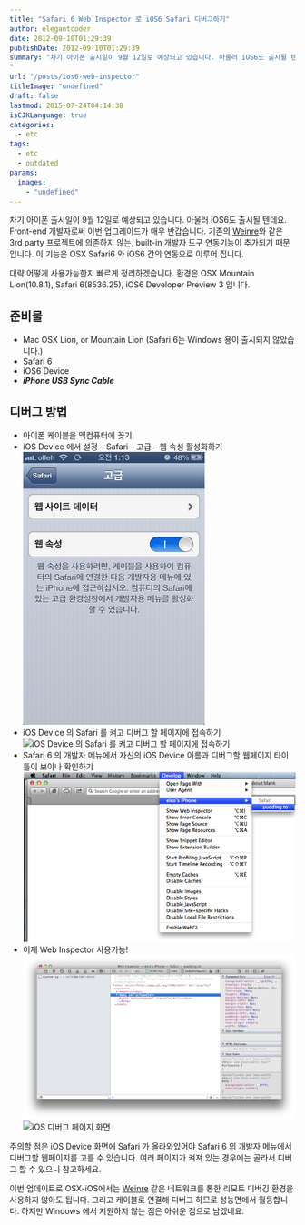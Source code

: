 ```yaml
---
title: "Safari 6 Web Inspector 로 iOS6 Safari 디버그하기"
author: elegantcoder
date: 2012-09-10T01:29:39
publishDate: 2012-09-10T01:29:39
summary: "차기 아이폰 출시일이 9월 12일로 예상되고 있습니다. 아울러 iOS6도 출시될 텐데요. 
"
url: "/posts/ios6-web-inspector"
titleImage: "undefined"
draft: false
lastmod: 2015-07-24T04:14:38
isCJKLanguage: true
categories:
  - etc
tags:
  - etc
  - outdated
params:
  images:
    - "undefined"
---
```

차기 아이폰 출시일이 9월 12일로 예상되고 있습니다. 아울러 iOS6도 출시될 텐데요.  
Front-end 개발자로써 이번 업그레이드가 매우 반갑습니다. 기존의 [Weinre](/weinre)와 같은 3rd party 프로젝트에 의존하지 않는, built-in 개발자 도구 연동기능이 추가되기 때문입니다. 이 기능은 OSX Safari6 와 iOS6 간의 연동으로 이루어 집니다.

대략 어떻게 사용가능한지 빠르게 정리하겠습니다. 환경은 OSX Mountain Lion(10.8.1), Safari 6(8536.25), iOS6 Developer Preview 3 입니다.

준비물
---

-   Mac OSX Lion, or Mountain Lion (Safari 6는 Windows 용이 출시되지 않았습니다.)
-   Safari 6
-   iOS6 Device
-   ***iPhone USB Sync Cable***

디버그 방법
------

-   아이폰 케이블을 맥컴퓨터에 꽂기
-   iOS Device 에서 설정 – Safari – 고급 – 웹 속성 활성화하기  
    ![iOS Device 에서 설정 - Safari - 고급 - 웹 속성 활성화하기](IMG_0055.png)
-   iOS Device 의 Safari 를 켜고 디버그 할 페이지에 접속하기  
    ![iOS Device 의 Safari 를 켜고 디버그 할 페이지에 접속하기](http://elegantcoder.com/wp-content/uploads/2012/09/IMG_0054.PNG)
-   Safari 6 의 개발자 메뉴에서 자신의 iOS Device 이름과 디버그할 웹페이지 타이틀이 보이나 확인하기  
    ![Safari 6 의 개발자 메뉴에서 자신의 iOS Device 이름과 디버그할 웹페이지 타이틀이 보이나 확인하기](ios6-debug.png)
-   이제 Web Inspector 사용가능!  
    ![OSX Web Inspector 화면](webinspector.png)  
    ![iOS 디버그 페이지 화면](http://elegantcoder.com/wp-content/uploads/2012/09/IMG_0056.PNG)

주의할 점은 iOS Device 화면에 Safari 가 올라와있어야 Safari 6 의 개발자 메뉴에서 디버그할 웹페이지를 고를 수 있습니다. 여러 페이지가 켜져 있는 경우에는 골라서 디버그 할 수 있으니 참고하세요.

이번 업데이트로 OSX-iOS에서는 [Weinre](/weinre) 같은 네트워크를 통한 리모트 디버깅 환경을 사용하지 않아도 됩니다. 그리고 케이블로 연결해 디버그 하므로 성능면에서 월등합니다. 하지만 Windows 에서 지원하지 않는 점은 아쉬운 점으로 남겠네요.